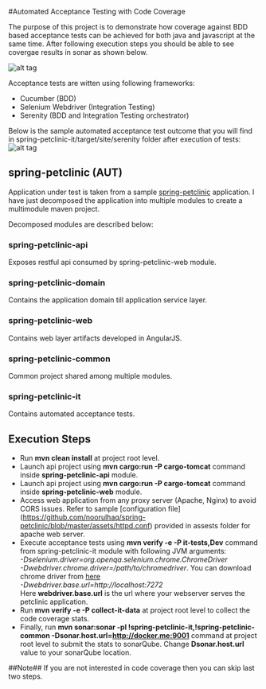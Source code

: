 #Automated Acceptance Testing with Code Coverage

The purpose of this project is to demonstrate how coverage against BDD based acceptance tests can be achieved for both java and javascript at the same time. After following execution steps you should be able to see covergae results in sonar as shown below.

![alt tag](https://github.com/noorulhaq/spring-petclinic/blob/master/assets/sonar.png)

Acceptance tests are witten using following frameworks:
* Cucumber (BDD)
* Selenium Webdriver (Integration Testing)
* Serenity (BDD and Integration Testing orchestrator)

Below is the sample automated acceptance test outcome that you will find in spring-petclinic-it/target/site/serenity folder after execution of tests:
![alt tag](https://github.com/noorulhaq/spring-petclinic/blob/master/assets/report.png) 

## spring-petclinic (AUT)
Application under test is taken from a sample [spring-petclinic](https://github.com/singularity-sg/spring-petclinic) application. I have just decomposed the application into multiple modules to create a multimodule maven project.

Decomposed modules are described below:

### spring-petclinic-api	
Exposes restful api consumed by spring-petclinic-web module.
### spring-petclinic-domain
Contains the application domain till application service layer.
### spring-petclinic-web
Contains web layer artifacts developed in AngularJS.
### spring-petclinic-common
Common project shared among multiple modules.
### spring-petclinic-it
Contains automated acceptance tests.

## Execution Steps
* Run __mvn clean install__ at project root level.
* Launch api project using __mvn cargo:run -P cargo-tomcat__ command inside __spring-petclinic-api__ module.
* Launch api project using __mvn cargo:run -P cargo-tomcat__ command inside __spring-petclinic-web__ module.
* Access web application from any proxy server (Apache, Nginx) to avoid CORS issues. Refer to sample [configuration file] (https://github.com/noorulhaq/spring-petclinic/blob/master/assets/httpd.conf) provided in assests folder for apache web server.
* Execute acceptance tests using __mvn verify -e -P it-tests,Dev__ command from spring-petclinic-it module with following JVM arguments:
<br/>*-Dselenium.driver=org.openqa.selenium.chrome.ChromeDriver*
<br/>*-Dwebdriver.chrome.driver=/path/to/chromedriver*. You can download chrome driver from  [here](https://sites.google.com/a/chromium.org/chromedriver/)
<br/>*-Dwebdriver.base.url=http://localhost:7272*
<br/> Here __webdriver.base.url__ is the url where your webserver serves the petclinic application.
* Run __mvn verify -e -P collect-it-data__ at project root level to collect the code coverage stats.
* Finally, run __mvn sonar:sonar -pl !spring-petclinic-it,!spring-petclinic-common  -Dsonar.host.url=http://docker.me:9001__ command at project root level to submit the stats to sonarQube. Change __Dsonar.host.url__ value to your sonarQube location.

##Note##
If you are not interested in code coverage then you can skip last two steps.
